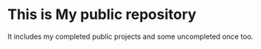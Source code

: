 # This is My public repository
It includes my completed public projects
and some uncompleted once too.

